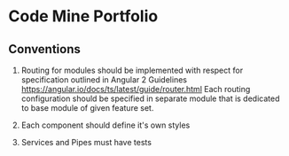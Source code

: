 # Code Mine Portfolio



## Conventions

1. Routing for modules should be implemented with respect for specification outlined in Angular 2 Guidelines https://angular.io/docs/ts/latest/guide/router.html
Each routing configuration should be specified in separate module that is dedicated to base module of given feature set. 


2. Each component should define it's own styles

3. Services and Pipes must have tests
